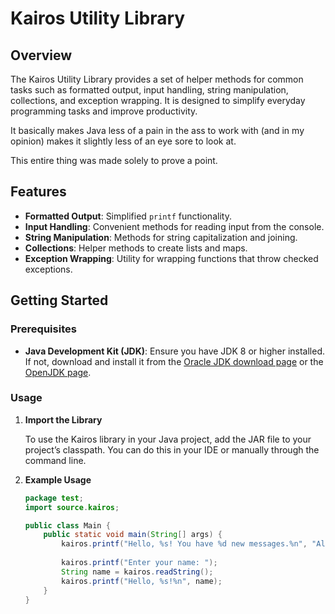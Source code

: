 # Kairos Utility Library

## Overview

The Kairos Utility Library provides a set of helper methods for common tasks such as formatted output, input handling, string manipulation, collections, and exception wrapping. It is designed to simplify everyday programming tasks and improve productivity.

It basically makes Java less of a pain in the ass to work with (and in my opinion) makes it slightly less of an eye sore to look at.

This entire thing was made solely to prove a point.

## Features

- **Formatted Output**: Simplified `printf` functionality.
- **Input Handling**: Convenient methods for reading input from the console.
- **String Manipulation**: Methods for string capitalization and joining.
- **Collections**: Helper methods to create lists and maps.
- **Exception Wrapping**: Utility for wrapping functions that throw checked exceptions.

## Getting Started

### Prerequisites

- **Java Development Kit (JDK)**: Ensure you have JDK 8 or higher installed. If not, download and install it from the [Oracle JDK download page](https://www.oracle.com/java/technologies/javase-downloads.html) or the [OpenJDK page](https://jdk.java.net/).

### Usage

1. **Import the Library**

   To use the Kairos library in your Java project, add the JAR file to your project’s classpath. You can do this in your IDE or manually through the command line.

2. **Example Usage**

   ```java
   package test;
   import source.kairos;

   public class Main {
       public static void main(String[] args) {
           kairos.printf("Hello, %s! You have %d new messages.%n", "Alice", 5);
           
           kairos.printf("Enter your name: ");
           String name = kairos.readString();
           kairos.printf("Hello, %s!%n", name);
       }
   }
